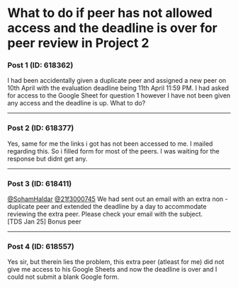 # What to do if peer has not allowed access and the deadline is over for peer review in Project 2

### Post 1 (ID: 618362)

I had been accidentally given a duplicate peer and assigned a new peer on 10th
April with the evaluation deadline being 11th April 11:59 PM. I had asked for
access to the Google Sheet for question 1 however I have not been given any
access and the deadline is up. What to do?


---

### Post 2 (ID: 618377)

Yes, same for me the links i got has not been accessed to me. I mailed
regarding this. So i filled form for most of the peers. I was waiting for the
response but didnt get any.


---

### Post 3 (ID: 618411)

[@SohamHaldar](/u/sohamhaldar) [@21f3000745](/u/21f3000745) We had sent out an
email with an extra non - duplicate peer and extended the deadline by a day to
accommodate reviewing the extra peer. Please check your email with the
subject.  
[TDS Jan 25] Bonus peer


---

### Post 4 (ID: 618557)

Yes sir, but therein lies the problem, this extra peer (atleast for me) did
not give me access to his Google Sheets and now the deadline is over and I
could not submit a blank Google form.

